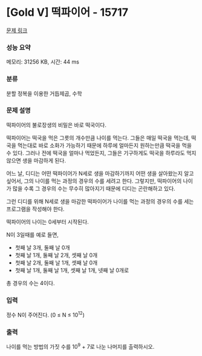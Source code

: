 # [Gold V] 떡파이어 - 15717 

[문제 링크](https://www.acmicpc.net/problem/15717) 

### 성능 요약

메모리: 31256 KB, 시간: 44 ms

### 분류

분할 정복을 이용한 거듭제곱, 수학

### 문제 설명

<p>떡파이어의 불로장생의 비밀은 바로 떡국이다.</p>

<p>떡파이어는 떡국을 먹은 그릇의 개수만큼 나이를 먹는다. 그들은 매일 떡국을 먹는데, 떡국을 먹는대로 바로 소화가 가능하기 때문에 하루에 얼마든지 원하는만큼 떡국을 먹을 수 있다. 그러나 전에 떡국을 얼마나 먹었든지, 그들은 기구하게도 떡국을 하루라도 먹지 않으면 생을 마감하게 된다.</p>

<p>어느 날, 디디는 어떤 떡파이어가 N세로 생을 마감하기까지 어떤 생을 살아왔는지 알고 싶어서, 그의 나이를 먹는 과정의 경우의 수를 세려고 한다. 그렇지만, 떡파이어의 나이가 많을 수록 그 경우의 수는 무수히 많아지기 때문에 디디는 곤란해하고 있다.</p>

<p>그런 디디를 위해 N세로 생을 마감한 떡파이어가 나이를 먹는 과정의 경우의 수를 세는 프로그램을 작성해야 한다.</p>

<p>떡파이어의 나이는 0세부터 시작된다.</p>

<p>N이 3일때를 예로 들면,</p>

<ul>
	<li>첫째 날 3개, 둘째 날 0개</li>
	<li>첫째 날 1개, 둘째 날 2개, 셋째 날 0개</li>
	<li>첫째 날 2개, 둘째 날 1개, 셋째 날 0개</li>
	<li>첫째 날 1개, 둘째 날 1개, 셋째 날 1개, 넷째 날 0개로</li>
</ul>

<p>총 경우의 수는 4이다.</p>

### 입력 

 <p>정수 N이 주어진다. (0 ≤ N ≤ 10<sup>12</sup>)</p>

### 출력 

 <p>나이를 먹는 방법의 가짓 수를 10<sup>9</sup> + 7로 나눈 나머지를 출력하시오.</p>

